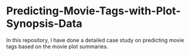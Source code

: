# Predicting-Movie-Tags-with-Plot-Synopsis-Data
In this repository, I have done a detailed case study on predicting movie tags based on the movie plot summaries.
